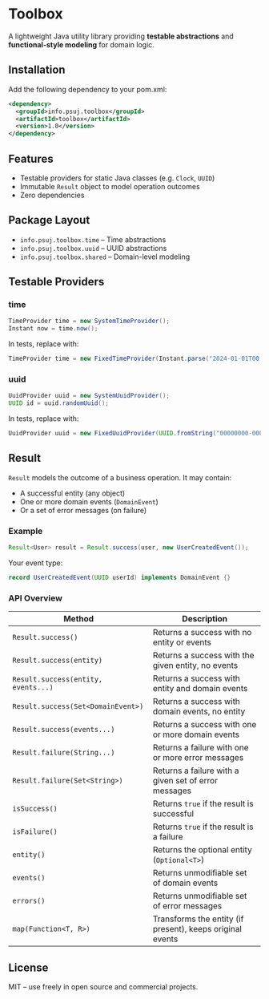 # Toolbox

A lightweight Java utility library providing **testable abstractions** and
**functional-style modeling** for domain logic.

## Installation

Add the following dependency to your pom.xml:

```xml
<dependency>
  <groupId>info.psuj.toolbox</groupId>
  <artifactId>toolbox</artifactId>
  <version>1.0</version>
</dependency>
```

## Features

* Testable providers for static Java classes (e.g. `Clock`, `UUID`)
* Immutable `Result` object to model operation outcomes
* Zero dependencies

## Package Layout

* `info.psuj.toolbox.time` – Time abstractions
* `info.psuj.toolbox.uuid` – UUID abstractions
* `info.psuj.toolbox.shared` – Domain-level modeling

## Testable Providers

### time

```java
TimeProvider time = new SystemTimeProvider();
Instant now = time.now();
```

In tests, replace with:

```java
TimeProvider time = new FixedTimeProvider(Instant.parse("2024-01-01T00:00:00Z"));
```

### uuid

```java
UuidProvider uuid = new SystemUuidProvider();
UUID id = uuid.randomUuid();
```

In tests, replace with:

```java
UuidProvider uuid = new FixedUuidProvider(UUID.fromString("00000000-0000-0000-0000-000000000001"));
```

## Result

`Result` models the outcome of a business operation. It may contain:

* A successful entity (any object)
* One or more domain events (`DomainEvent`)
* Or a set of error messages (on failure)

### Example

```java
Result<User> result = Result.success(user, new UserCreatedEvent());
```

Your event type:

```java
record UserCreatedEvent(UUID userId) implements DomainEvent {}
```

### API Overview

| Method                              | Description                                               |
| ----------------------------------- | --------------------------------------------------------- |
| `Result.success()`                  | Returns a success with no entity or events                |
| `Result.success(entity)`            | Returns a success with the given entity, no events        |
| `Result.success(entity, events...)` | Returns a success with entity and domain events           |
| `Result.success(Set<DomainEvent>)`  | Returns a success with domain events, no entity           |
| `Result.success(events...)`         | Returns a success with one or more domain events          |
| `Result.failure(String...)`         | Returns a failure with one or more error messages         |
| `Result.failure(Set<String>)`       | Returns a failure with a given set of error messages      |
| `isSuccess()`                       | Returns `true` if the result is successful                |
| `isFailure()`                       | Returns `true` if the result is a failure                 |
| `entity()`                          | Returns the optional entity (`Optional<T>`)               |
| `events()`                          | Returns unmodifiable set of domain events                 |
| `errors()`                          | Returns unmodifiable set of error messages                |
| `map(Function<T, R>)`               | Transforms the entity (if present), keeps original events |

## License

MIT – use freely in open source and commercial projects.
